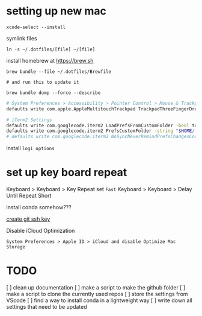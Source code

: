 # setting up new mac

```
xcode-select --install
```

symlink files
```
ln -s ~/.dotfiles/[file] ~/[file]
```

install homebrew at https://brew.sh

```
brew bundle --file ~/.dotfiles/Brewfile

# and run this to update it

brew bundle dump --force --describe
```

```bash
# System Preferences > Accessibility > Pointer Control > Mouse & Trackpad > Trackpad Options > Enable Dragging > Three Finger Drag (NOTE: The GUI doesn't update)
defaults write com.apple.AppleMultitouchTrackpad TrackpadThreeFingerDrag -bool true
```

```bash
# iTerm2 Settings
defaults write com.googlecode.iterm2 LoadPrefsFromCustomFolder -bool true
defaults write com.googlecode.iterm2 PrefsCustomFolder -string "$HOME/.dotfiles/iterm2"
# defaults write com.googlecode.iterm2 NoSyncNeverRemindPrefsChangesLostForFile -bool true
```

install `logi options`

# set up key board repeat
Keyboard > Keyboard > Key Repeat
set `Fast`
Keyboard > Keyboard > Delay Until Repeat
Short

install conda somehow???

[create git ssh key](https://docs.github.com/en/authentication/connecting-to-github-with-ssh/generating-a-new-ssh-key-and-adding-it-to-the-ssh-agent)

Disable iCloud Optimization
```
System Preferences > Apple ID > iCloud and disable Optimize Mac Storage
```

# TODO

[ ] clean up documentation
[ ] make a script to make the github folder
[ ] make a script to clone the currently used repos
[ ] store the settings from VScode
[ ] find a way to install conda in a lightweight way
[ ] write down all settings that need to be updated
